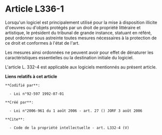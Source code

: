 # Article L336-1

Lorsqu'un logiciel est principalement utilisé pour la mise à disposition illicite d'oeuvres ou d'objets protégés par un droit
de propriété littéraire et artistique, le président du tribunal de grande instance, statuant en référé, peut ordonner sous
astreinte toutes mesures nécessaires à la protection de ce droit et conformes à l'état de l'art. 

Les mesures ainsi ordonnées ne peuvent avoir pour effet de dénaturer les caractéristiques essentielles ou la destination
initiale du logiciel. 

L'article L. 332-4 est applicable aux logiciels mentionnés au présent article.

**Liens relatifs à cet article**

	**Codifié par**:

	  - Loi n°92-597 1992-07-01

	**Créé par**:

	  - Loi n°2006-961 du 1 août 2006 - art. 27 () JORF 3 août 2006

	**Cite**:

	  - Code de la propriété intellectuelle - art. L332-4 (V)
